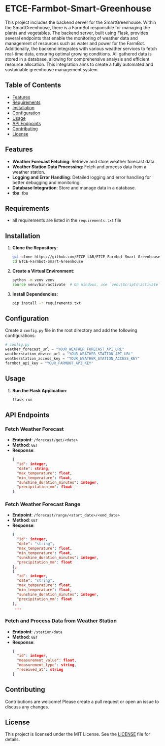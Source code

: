 # ETCE-Farmbot-Smart-Greenhouse

This project includes the backend server for the SmartGreenhouse.
Within the SmartGreenhouse, there is a FarmBot responsible for managing the plants and vegetables.
The backend server, built using Flask, provides several endpoints that enable the monitoring of weather data and management of resources such as water and power for the FarmBot. 
Additionally, the backend integrates with various weather services to fetch real-time data, ensuring optimal growing conditions.
All gathered data is stored in a database, allowing for comprehensive analysis and efficient resource allocation.
This integration aims to create a fully automated and sustainable greenhouse management system.

## Table of Contents

- [Features](#features)
- [Requirements](#requirements)
- [Installation](#installation)
- [Configuration](#configuration)
- [Usage](#usage)
- [API Endpoints](#api-endpoints)
- [Contributing](#contributing)
- [License](#license)

## Features

- **Weather Forecast Fetching**: Retrieve and store weather forecast data.
- **Weather Station Data Processing**: Fetch and process data from a weather station.
- **Logging and Error Handling**: Detailed logging and error handling for better debugging and monitoring.
- **Database Integration**: Store and manage data in a database.
- **tba**: tba

## Requirements

- all requirements are listed in the `requirements.txt` file

## Installation

1. **Clone the Repository**:
   ```bash
   git clone https://github.com/ETCE-LAB/ETCE-Farmbot-Smart-Greenhouse.git
   cd ETCE-Farmbot-Smart-Greenhouse
   ```

2. **Create a Virtual Environment**:
   ```bash
   python -m venv venv
   source venv/bin/activate  # On Windows, use `venv\Scripts\activate`
   ```

3. **Install Dependencies**:
   ```bash
   pip install -r requirements.txt
   ```

## Configuration

Create a `config.py` file in the root directory and add the following configurations:

```python
# config.py
weather_forecast_url = "YOUR_WEATHER_FORECAST_API_URL"
weatherstation_device_url = "YOUR_WEATHER_STATION_API_URL"
weatherstation_access_key = "YOUR_WEATHER_STATION_ACCESS_KEY"
farmbot_api_key = "YOUR_FARMBOT_API_KEY"
```

## Usage

1. **Run the Flask Application**:
   ```bash
   flask run
   ```
## API Endpoints

### Fetch Weather Forecast

- **Endpoint**: `/forecast/get/<date>`
- **Method**: `GET`
- **Response**:
  ```json
  {
    "id": integer,
    "date": string,
    "max_temperature": float,
    "min_temperature": float,
    "sunshine_duration_minutes": integer,
    "precipitation_mm": float
  }
  ```

### Fetch Weather Forecast Range

- **Endpoint**: `/forecast/range/<start_date>/<end_date>`
- **Method**: `GET`
- **Response**:
  ```json
  {
    "id": integer,
    "date": "string",
    "max_temperature": float,
    "min_temperature": float,
    "sunshine_duration_minutes": integer,
    "precipitation_mm": float
  },
  {
    "id": integer,
    "date": "string",
    "max_temperature": float,
    "min_temperature": float,
    "sunshine_duration_minutes": integer,
    "precipitation_mm": float
  },
   ...
  ```

### Fetch and Process Data from Weather Station

- **Endpoint**: `/station/data`
- **Method**: `GET`
- **Response**:
  ```json
  {
    "id": integer,
    "measurement_value": float,
    "measurement_type": string,
    "received_at": string
  }
  ```

## Contributing

Contributions are welcome! Please create a pull request or open an issue to discuss any changes.

## License

This project is licensed under the MIT License. See the [LICENSE](LICENSE) file for details.
